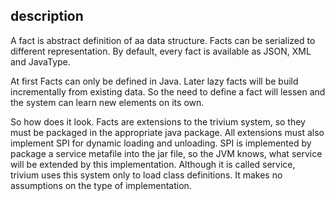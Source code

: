 ## description

A fact is abstract definition of aa data structure. Facts can be serialized to different representation. By default, every fact is available as JSON, XML and JavaType.

At first Facts can only be defined in Java.
Later lazy facts will be build incrementally from existing data. So the need to define a fact will lessen and the system can learn new elements on its own.

So how does it look.
Facts are extensions to the trivium system, so they must be packaged in the appropriate java package.
All extensions must also implement SPI for dynamic loading and unloading. SPI is implemented by package a service metafile into the jar file, so the JVM knows, what service will be extended by this implementation.
Although it is called service, trivium uses this system only to load class definitions. It makes no assumptions on the type of implementation.
